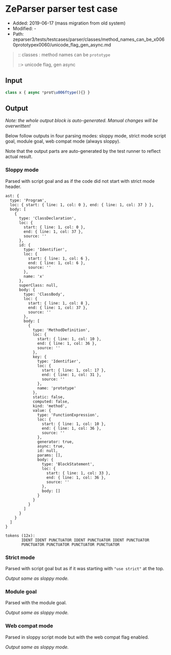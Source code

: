 # ZeParser parser test case

- Added: 2019-06-17 (mass migration from old system)
- Modified: -
- Path: zeparser3/tests/testcases/parser/classes/method_names_can_be_x0060prototypex0060/unicode_flag_gen_async.md

> :: classes : method names can be `prototype`
>
> ::> unicode flag, gen async

## Input

`````js
class x { async *prot\u006ftype(){} }
`````

## Output

_Note: the whole output block is auto-generated. Manual changes will be overwritten!_

Below follow outputs in four parsing modes: sloppy mode, strict mode script goal, module goal, web compat mode (always sloppy).

Note that the output parts are auto-generated by the test runner to reflect actual result.

### Sloppy mode

Parsed with script goal and as if the code did not start with strict mode header.

`````
ast: {
  type: 'Program',
  loc: { start: { line: 1, col: 0 }, end: { line: 1, col: 37 } },
  body: [
    {
      type: 'ClassDeclaration',
      loc: {
        start: { line: 1, col: 0 },
        end: { line: 1, col: 37 },
        source: ''
      },
      id: {
        type: 'Identifier',
        loc: {
          start: { line: 1, col: 6 },
          end: { line: 1, col: 6 },
          source: ''
        },
        name: 'x'
      },
      superClass: null,
      body: {
        type: 'ClassBody',
        loc: {
          start: { line: 1, col: 8 },
          end: { line: 1, col: 37 },
          source: ''
        },
        body: [
          {
            type: 'MethodDefinition',
            loc: {
              start: { line: 1, col: 10 },
              end: { line: 1, col: 36 },
              source: ''
            },
            key: {
              type: 'Identifier',
              loc: {
                start: { line: 1, col: 17 },
                end: { line: 1, col: 31 },
                source: ''
              },
              name: 'prototype'
            },
            static: false,
            computed: false,
            kind: 'method',
            value: {
              type: 'FunctionExpression',
              loc: {
                start: { line: 1, col: 10 },
                end: { line: 1, col: 36 },
                source: ''
              },
              generator: true,
              async: true,
              id: null,
              params: [],
              body: {
                type: 'BlockStatement',
                loc: {
                  start: { line: 1, col: 33 },
                  end: { line: 1, col: 36 },
                  source: ''
                },
                body: []
              }
            }
          }
        ]
      }
    }
  ]
}

tokens (12x):
       IDENT IDENT PUNCTUATOR IDENT PUNCTUATOR IDENT PUNCTUATOR
       PUNCTUATOR PUNCTUATOR PUNCTUATOR PUNCTUATOR
`````

### Strict mode

Parsed with script goal but as if it was starting with `"use strict"` at the top.

_Output same as sloppy mode._

### Module goal

Parsed with the module goal.

_Output same as sloppy mode._

### Web compat mode

Parsed in sloppy script mode but with the web compat flag enabled.

_Output same as sloppy mode._
